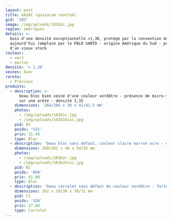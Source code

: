 ```yaml
---
layout: post
title: GAIAC (guaïacum sanctum)
gid: '103'
image: /img/uploads/103b2c.jpg
region: amériques
details: >-
  bois d'une densité exceptionnelle >1,30, protégé par la convention de CITES,
  aujourd'hui remplacé par le PALO SANTO - origine Amérique du Sud - provenance
  d'un vieux stock
couleur:
  - vert
  - marron
densite: '> 1,30'
veines: Avec
rarete:
  - Précieux
produits:
  - description: >-
      beau bloc bien veiné d'une couleur verdâtre - présence de micro-fissures
      sur une arête - densité 1,35
    dimensions: '264/266 x 36 x 41/41,5 mm'
    photos:
      - /img/uploads/103b1c.jpg
      - /img/uploads/103b1bisc.jpg
    pid: B1
    poids: '531'
    prix: 31.40
    type: Bloc
  - description: 'beau bloc sans défaut, couleur claire marron ocre - densité 1,22'
    dimensions: 260/262 x 40 x 54/55 mm
    photos:
      - /img/uploads/103b2c.jpg
      - /img/uploads/103b2bisc.jpg
    pid: B2
    poids: '694'
    prix: 41.80
    type: Bloc
  - description: 'beau carrelet sans défaut de couleur verdâtre - forte densité 1,38'
    dimensions: 262 x 29/30 x 30/31 mm
    pid: C1
    poids: '326'
    prix: 17.60
    type: Carrelet
---
```


